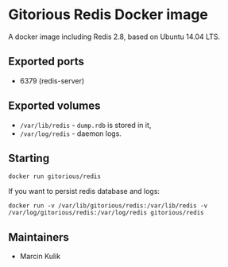 # Gitorious Redis Docker image

A docker image including Redis 2.8, based on Ubuntu 14.04 LTS.

## Exported ports

* 6379 (redis-server)

## Exported volumes

* `/var/lib/redis` - `dump.rdb` is stored in it,
* `/var/log/redis` - daemon logs.

## Starting

    docker run gitorious/redis

If you want to persist redis database and logs:

    docker run -v /var/lib/gitorious/redis:/var/lib/redis -v /var/log/gitorious/redis:/var/log/redis gitorious/redis

## Maintainers

* Marcin Kulik

